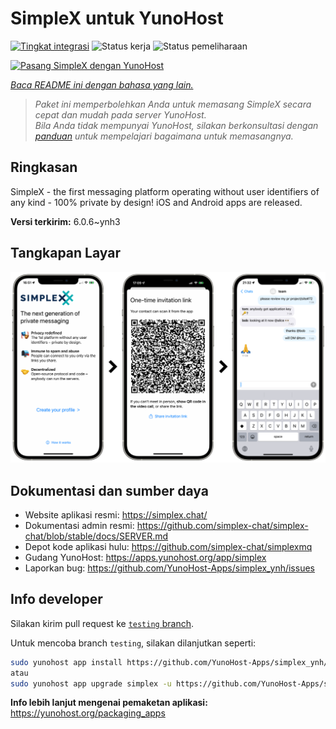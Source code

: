<!--
N.B.: README ini dibuat secara otomatis oleh <https://github.com/YunoHost/apps/tree/master/tools/readme_generator>
Ini TIDAK boleh diedit dengan tangan.
-->

# SimpleX untuk YunoHost

[![Tingkat integrasi](https://dash.yunohost.org/integration/simplex.svg)](https://ci-apps.yunohost.org/ci/apps/simplex/) ![Status kerja](https://ci-apps.yunohost.org/ci/badges/simplex.status.svg) ![Status pemeliharaan](https://ci-apps.yunohost.org/ci/badges/simplex.maintain.svg)

[![Pasang SimpleX dengan YunoHost](https://install-app.yunohost.org/install-with-yunohost.svg)](https://install-app.yunohost.org/?app=simplex)

*[Baca README ini dengan bahasa yang lain.](./ALL_README.md)*

> *Paket ini memperbolehkan Anda untuk memasang SimpleX secara cepat dan mudah pada server YunoHost.*  
> *Bila Anda tidak mempunyai YunoHost, silakan berkonsultasi dengan [panduan](https://yunohost.org/install) untuk mempelajari bagaimana untuk memasangnya.*

## Ringkasan

SimpleX - the first messaging platform operating without user identifiers of any kind - 100% private by design! iOS and Android apps are released.

**Versi terkirim:** 6.0.6~ynh3

## Tangkapan Layar

![Tangkapan Layar pada SimpleX](./doc/screenshots/conversation.png)

## Dokumentasi dan sumber daya

- Website aplikasi resmi: <https://simplex.chat/>
- Dokumentasi admin resmi: <https://github.com/simplex-chat/simplex-chat/blob/stable/docs/SERVER.md>
- Depot kode aplikasi hulu: <https://github.com/simplex-chat/simplexmq>
- Gudang YunoHost: <https://apps.yunohost.org/app/simplex>
- Laporkan bug: <https://github.com/YunoHost-Apps/simplex_ynh/issues>

## Info developer

Silakan kirim pull request ke [`testing` branch](https://github.com/YunoHost-Apps/simplex_ynh/tree/testing).

Untuk mencoba branch `testing`, silakan dilanjutkan seperti:

```bash
sudo yunohost app install https://github.com/YunoHost-Apps/simplex_ynh/tree/testing --debug
atau
sudo yunohost app upgrade simplex -u https://github.com/YunoHost-Apps/simplex_ynh/tree/testing --debug
```

**Info lebih lanjut mengenai pemaketan aplikasi:** <https://yunohost.org/packaging_apps>
